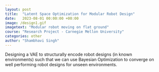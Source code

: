 ```yaml
---
layout: post
title:  "Latent Space Optimization for Modular Robot Design"
date:   2023-08-01 00:00:00 +00:00
image: /design1.gif
imagetext: "Modular robot moving on flat ground"
course: "Research Project - Carnegie Mellon University"
categories: other
author: "Shambhavi Singh"
---
```

Designing a VAE to structurally encode robot designs (in known environments) such that we can use Bayesian Optimization to converge on well performing robot designs for unseen environments. 